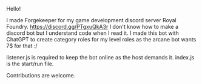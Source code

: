Hello!

I made Forgekeeper for my game development discord server Royal Foundry. https://discord.gg/PTgxuQkA3r
I don't know how to make a discord bot but I understand code when I read it.
I made this bot with ChatGPT to create category roles for my level roles as the arcane bot wants 7$ for that :/

listener.js is required to keep the bot online as the host demands it.
index.js is the start/run file.

Contributions are welcome.
